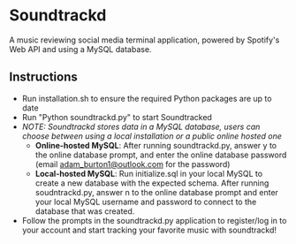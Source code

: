 # Soundtrackd
A music reviewing social media terminal application, powered by Spotify's Web API and using a MySQL database.

## Instructions
- Run installation.sh to ensure the required Python packages are up to date
- Run "Python soundtrackd.py" to start Soundtracked
- *NOTE: Soundtrackd stores data in a MySQL database, users can choose between using a local installation or a public online hosted one*
  - **Online-hosted MySQL**: After running soundtrackd.py, answer y to the online database prompt, and enter the online database password (email adam_burton1@outlook.com for the password)
  - **Local-hosted MySQL**: Run initialize.sql in your local MySQL to create a new database with the expected schema. After running soudntrackd.py, answer n to the online database prompt and enter your local MySQL username and password to connect to the database that was created.
-   Follow the prompts in the soundtrackd.py application to register/log in to your account and start tracking your favorite music with soundtrackd!
